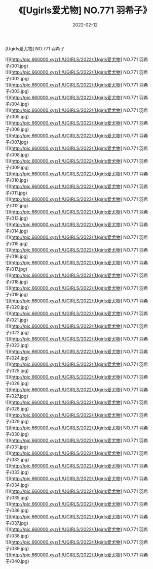 ﻿---
layout: post
title:  《[Ugirls爱尤物] NO.771 羽希子》
date:   2022-02-12
img: http://pic.660000.xyz/1:/UGIRLS/2022/[Ugirls爱尤物] NO.771 羽希子/000.jpg
categories: [美女, 清纯, 唯美]
---

[Ugirls爱尤物] NO.771 羽希子

 ![](http://pic.660000.xyz/1:/UGIRLS/2022/[Ugirls爱尤物] NO.771 羽希子/001.jpg) <br>![](http://pic.660000.xyz/1:/UGIRLS/2022/[Ugirls爱尤物] NO.771 羽希子/002.jpg) <br>![](http://pic.660000.xyz/1:/UGIRLS/2022/[Ugirls爱尤物] NO.771 羽希子/003.jpg) <br>![](http://pic.660000.xyz/1:/UGIRLS/2022/[Ugirls爱尤物] NO.771 羽希子/004.jpg) <br>![](http://pic.660000.xyz/1:/UGIRLS/2022/[Ugirls爱尤物] NO.771 羽希子/005.jpg) <br>![](http://pic.660000.xyz/1:/UGIRLS/2022/[Ugirls爱尤物] NO.771 羽希子/006.jpg) <br>![](http://pic.660000.xyz/1:/UGIRLS/2022/[Ugirls爱尤物] NO.771 羽希子/007.jpg) <br>![](http://pic.660000.xyz/1:/UGIRLS/2022/[Ugirls爱尤物] NO.771 羽希子/008.jpg) <br>![](http://pic.660000.xyz/1:/UGIRLS/2022/[Ugirls爱尤物] NO.771 羽希子/009.jpg) <br>![](http://pic.660000.xyz/1:/UGIRLS/2022/[Ugirls爱尤物] NO.771 羽希子/010.jpg) <br>![](http://pic.660000.xyz/1:/UGIRLS/2022/[Ugirls爱尤物] NO.771 羽希子/011.jpg) <br>![](http://pic.660000.xyz/1:/UGIRLS/2022/[Ugirls爱尤物] NO.771 羽希子/012.jpg) <br>![](http://pic.660000.xyz/1:/UGIRLS/2022/[Ugirls爱尤物] NO.771 羽希子/013.jpg) <br>![](http://pic.660000.xyz/1:/UGIRLS/2022/[Ugirls爱尤物] NO.771 羽希子/014.jpg) <br>![](http://pic.660000.xyz/1:/UGIRLS/2022/[Ugirls爱尤物] NO.771 羽希子/015.jpg) <br>![](http://pic.660000.xyz/1:/UGIRLS/2022/[Ugirls爱尤物] NO.771 羽希子/016.jpg) <br>![](http://pic.660000.xyz/1:/UGIRLS/2022/[Ugirls爱尤物] NO.771 羽希子/017.jpg) <br>![](http://pic.660000.xyz/1:/UGIRLS/2022/[Ugirls爱尤物] NO.771 羽希子/018.jpg) <br>![](http://pic.660000.xyz/1:/UGIRLS/2022/[Ugirls爱尤物] NO.771 羽希子/019.jpg) <br>![](http://pic.660000.xyz/1:/UGIRLS/2022/[Ugirls爱尤物] NO.771 羽希子/020.jpg) <br>![](http://pic.660000.xyz/1:/UGIRLS/2022/[Ugirls爱尤物] NO.771 羽希子/021.jpg) <br>![](http://pic.660000.xyz/1:/UGIRLS/2022/[Ugirls爱尤物] NO.771 羽希子/022.jpg) <br>![](http://pic.660000.xyz/1:/UGIRLS/2022/[Ugirls爱尤物] NO.771 羽希子/023.jpg) <br>![](http://pic.660000.xyz/1:/UGIRLS/2022/[Ugirls爱尤物] NO.771 羽希子/024.jpg) <br>![](http://pic.660000.xyz/1:/UGIRLS/2022/[Ugirls爱尤物] NO.771 羽希子/025.jpg) <br>![](http://pic.660000.xyz/1:/UGIRLS/2022/[Ugirls爱尤物] NO.771 羽希子/026.jpg) <br>![](http://pic.660000.xyz/1:/UGIRLS/2022/[Ugirls爱尤物] NO.771 羽希子/027.jpg) <br>![](http://pic.660000.xyz/1:/UGIRLS/2022/[Ugirls爱尤物] NO.771 羽希子/028.jpg) <br>![](http://pic.660000.xyz/1:/UGIRLS/2022/[Ugirls爱尤物] NO.771 羽希子/029.jpg) <br>![](http://pic.660000.xyz/1:/UGIRLS/2022/[Ugirls爱尤物] NO.771 羽希子/030.jpg) <br>![](http://pic.660000.xyz/1:/UGIRLS/2022/[Ugirls爱尤物] NO.771 羽希子/031.jpg) <br>![](http://pic.660000.xyz/1:/UGIRLS/2022/[Ugirls爱尤物] NO.771 羽希子/032.jpg) <br>![](http://pic.660000.xyz/1:/UGIRLS/2022/[Ugirls爱尤物] NO.771 羽希子/033.jpg) <br>![](http://pic.660000.xyz/1:/UGIRLS/2022/[Ugirls爱尤物] NO.771 羽希子/034.jpg) <br>![](http://pic.660000.xyz/1:/UGIRLS/2022/[Ugirls爱尤物] NO.771 羽希子/035.jpg) <br>![](http://pic.660000.xyz/1:/UGIRLS/2022/[Ugirls爱尤物] NO.771 羽希子/036.jpg) <br>![](http://pic.660000.xyz/1:/UGIRLS/2022/[Ugirls爱尤物] NO.771 羽希子/037.jpg) <br>![](http://pic.660000.xyz/1:/UGIRLS/2022/[Ugirls爱尤物] NO.771 羽希子/038.jpg) <br>![](http://pic.660000.xyz/1:/UGIRLS/2022/[Ugirls爱尤物] NO.771 羽希子/039.jpg) <br>![](http://pic.660000.xyz/1:/UGIRLS/2022/[Ugirls爱尤物] NO.771 羽希子/040.jpg) <br>